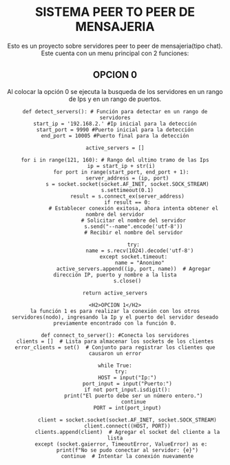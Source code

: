 

<center> 

  <H1> SISTEMA PEER TO PEER DE MENSAJERIA</H1>
    Esto es un proyecto sobre servidores peer to peer de mensajeria(tipo chat).
    Este cuenta con un menu principal con 2 funciones:
    <H2>OPCION 0</H2>
    Al colocar la opción 0 se ejecuta la busqueda de los servidores en un rango de Ips y en un rango de puertos.

    def detect_servers(): # Función para detectar en un rango de servidores
    start_ip = '192.168.2.' #Ip inicial para la detección
    start_port = 9990 #Puerto inicial para la detección
    end_port = 10005 #Puerto final para la detección

    active_servers = []

    for i in range(121, 160): # Rango del ultimo tramo de las Ips
        ip = start_ip + str(i)
        for port in range(start_port, end_port + 1):
            server_address = (ip, port)
            s = socket.socket(socket.AF_INET, socket.SOCK_STREAM)
            s.settimeout(0.1)
            result = s.connect_ex(server_address)
            if result == 0:
                # Establecer conexión exitosa, ahora intenta obtener el nombre del servidor
                # Solicitar el nombre del servidor
                s.send("--name".encode('utf-8'))
                # Recibir el nombre del servidor
                
                try:
                    name = s.recv(1024).decode('utf-8')
                except socket.timeout:
                    name = "Anonimo"
                active_servers.append((ip, port, name))  # Agregar dirección IP, puerto y nombre a la lista
            s.close()

    return active_servers

    <H2>OPCION 1</H2>
    la función 1 es para realizar la conexión con los otros servidores(nodo), ingresando la Ip y el puerto del servidor deseado previamente encontrado con la función 0.

    def connect_to_server(): #Conecta los servidores
    clients = []  # Lista para almacenar los sockets de los clientes
    error_clients = set()  # Conjunto para registrar los clientes que causaron un error

    while True:
        try:
            HOST = input("Ip:")
            port_input = input("Puerto:")
            if not port_input.isdigit():
                print("El puerto debe ser un número entero.")
                continue
            PORT = int(port_input)

            client = socket.socket(socket.AF_INET, socket.SOCK_STREAM)
            client.connect((HOST, PORT))
            clients.append(client)  # Agregar el socket del cliente a la lista
        except (socket.gaierror, TimeoutError, ValueError) as e:
            print(f"No se pudo conectar al servidor: {e}")
            continue  # Intentar la conexión nuevamente

</center>
